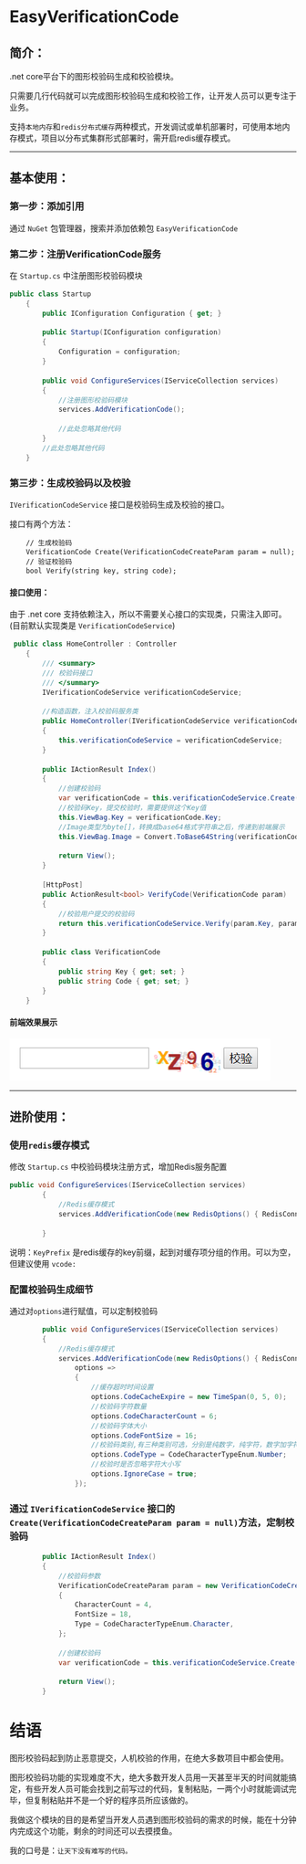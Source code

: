 # EasyVerificationCode

## 简介：

.net core平台下的图形校验码生成和校验模块。 

只需要几行代码就可以完成图形校验码生成和校验工作，让开发人员可以更专注于业务。

支持`本地内存`和`redis分布式缓存`两种模式，开发调试或单机部署时，可使用本地内存模式，项目以分布式集群形式部署时，需开启redis缓存模式。

---

## 基本使用：

### 第一步：添加引用

通过 `NuGet` 包管理器，搜索并添加依赖包 `EasyVerificationCode`

### 第二步：注册VerificationCode服务

在 `Startup.cs` 中注册图形校验码模块

``` csharp
public class Startup
    {
        public IConfiguration Configuration { get; }

        public Startup(IConfiguration configuration)
        {
            Configuration = configuration;
        }

        public void ConfigureServices(IServiceCollection services)
        {
            //注册图形校验码模块
            services.AddVerificationCode();

            //此处忽略其他代码
        }
        //此处忽略其他代码
    }
``` 
            
### 第三步：生成校验码以及校验

`IVerificationCodeService` 接口是校验码生成及校验的接口。 

接口有两个方法：

        // 生成校验码
        VerificationCode Create(VerificationCodeCreateParam param = null);              
        // 验证校验码
        bool Verify(string key, string code);   

#### 接口使用：

由于 .net core 支持依赖注入，所以不需要关心接口的实现类，只需注入即可。
(目前默认实现类是 `VerificationCodeService`)

``` csharp
 public class HomeController : Controller
    {
        /// <summary>
        /// 校验码接口
        /// </summary>
        IVerificationCodeService verificationCodeService;

        //构造函数，注入校验码服务类
        public HomeController(IVerificationCodeService verificationCodeService)
        {
            this.verificationCodeService = verificationCodeService;
        }

        public IActionResult Index()
        {
            //创建校验码
            var verificationCode = this.verificationCodeService.Create();
            //校验码Key，提交校验时，需要提供这个Key值
            this.ViewBag.Key = verificationCode.Key;
            //Image类型为byte[]，转换成base64格式字符串之后，传递到前端展示
            this.ViewBag.Image = Convert.ToBase64String(verificationCode.Image);

            return View();
        }

        [HttpPost]
        public ActionResult<bool> VerifyCode(VerificationCode param)
        {
            //校验用户提交的校验码
            return this.verificationCodeService.Verify(param.Key, param.Code);
        }

        public class VerificationCode
        {
            public string Key { get; set; }
            public string Code { get; set; }
        }
    }
``` 

#### 前端效果展示

![](./resource/images/verification_code_1.png '描述')

---

## 进阶使用：

### 使用`redis`缓存模式
修改 `Startup.cs` 中校验码模块注册方式，增加Redis服务配置

``` csharp
public void ConfigureServices(IServiceCollection services)
        {
            //Redis缓存模式
            services.AddVerificationCode(new RedisOptions() { RedisConnection = "127.0.0.1:6379", KeyPrefix = "vcode:" });

        }
```
说明：`KeyPrefix` 是redis缓存的key前缀，起到对缓存项分组的作用。可以为空，但建议使用 `vcode:`

### 配置校验码生成细节
通过对`options`进行赋值，可以定制校验码
``` csharp
        public void ConfigureServices(IServiceCollection services)
        {
            //Redis缓存模式
            services.AddVerificationCode(new RedisOptions() { RedisConnection = "127.0.0.1:6379", KeyPrefix = "vcode:" },
                options =>
                {
                    //缓存超时时间设置
                    options.CodeCacheExpire = new TimeSpan(0, 5, 0);
                    //校验码字符数量
                    options.CodeCharacterCount = 6;
                    //校验码字体大小
                    options.CodeFontSize = 16;
                    //校验码类别,有三种类别可选，分别是纯数字，纯字符，数字加字符
                    options.CodeType = CodeCharacterTypeEnum.Number;
                    //校验时是否忽略字符大小写
                    options.IgnoreCase = true;
                });

```

### 通过 `IVerificationCodeService` 接口的`Create(VerificationCodeCreateParam param = null)`方法，定制校验码
``` csharp
        public IActionResult Index()
        {
            //校验码参数
            VerificationCodeCreateParam param = new VerificationCodeCreateParam()
            {
                CharacterCount = 4,
                FontSize = 18,
                Type = CodeCharacterTypeEnum.Character,
            };

            //创建校验码
            var verificationCode = this.verificationCodeService.Create(param);

            return View();
        }
```


# 结语

图形校验码起到防止恶意提交，人机校验的作用，在绝大多数项目中都会使用。

图形校验码功能的实现难度不大，绝大多数开发人员用一天甚至半天的时间就能搞定，有些开发人员可能会找到之前写过的代码，复制粘贴，一两个小时就能调试完毕，但复制粘贴并不是一个好的程序员所应该做的。

我做这个模块的目的是希望当开发人员遇到图形校验码的需求的时候，能在十分钟内完成这个功能，剩余的时间还可以去摸摸鱼。

我的口号是：`让天下没有难写的代码。`